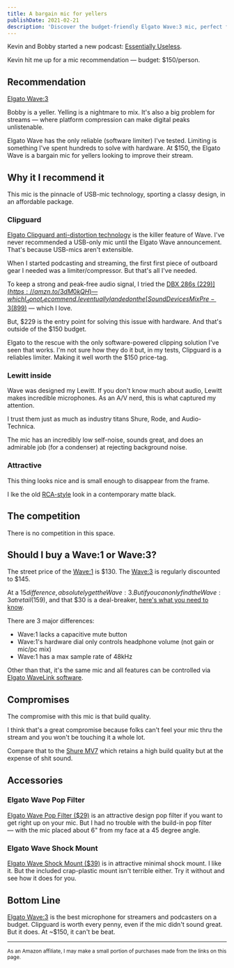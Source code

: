 ```yaml
---
title: A bargain mic for yellers
publishDate: 2021-02-21
description: 'Discover the budget-friendly Elgato Wave:3 mic, perfect for streamers & podcasters. Tame loud audio peaks with Clipguard technology & enjoy clear audio.'
---
```


Kevin and Bobby started a new podcast: [Essentially Useless](https://www.youtube.com/channel/UCYSOVLrjLDr7m5LIJs876mw).

Kevin hit me up for a mic recommendation — budget: $150/person.

## Recommendation

[Elgato Wave:3](https://amzn.to/3qHr3RU)

Bobby is a yeller. Yelling is a nightmare to mix. It's also a big problem for streams — where platform compression can make digital peaks unlistenable.

Elgato Wave has the only reliable (software limiter) I've tested. Limiting is something I've spent hundreds to solve with hardware. At $150, the Elgato Wave is a bargain mic for yellers looking to improve their stream.

## Why it I recommend it

This mic is the pinnacle of USB-mic technology, sporting a classy design, in an affordable package.

### Clipguard

[Elgato Clipguard anti-distortion technology](https://help.elgato.com/hc/en-us/articles/360044558992-Wave-Link-Clipguard) is the killer feature of Wave. I've never recommended a USB-only mic until the Elgato Wave announcement. That's because USB-mics aren't extensible.

When I started podcasting and streaming, the first first piece of outboard gear I needed was a limiter/compressor. But that's all I've needed.

To keep a strong and peak-free audio signal, I tried the [DBX 286s ($229)](https://amzn.to/3dM0kQH) — which I _do not_ recommend. I eventually landed on the [SoundDevices MixPre-3 ($899)](https://amzn.to/3pEGEQP) — which I love.

But, $229 is the entry point for solving this issue with hardware. And that's outside of the $150 budget.

Elgato to the rescue with the only software-powered clipping solution I've seen that works. I'm not sure how they do it but, in my tests, Clipguard is a reliables limiter. Making it well worth the $150 price-tag.

### Lewitt inside

Wave was designed my Lewitt. If you don't know much about audio, Lewitt makes incredible microphones. As an A/V nerd, this is what captured my attention.

I trust them just as much as industry titans Shure, Rode, and Audio-Technica.

The mic has an incredibly low self-noise, sounds great, and does an admirable job (for a condenser) at rejecting background noise.

### Attractive

This thing looks nice and is small enough to disappear from the frame.

I lke the old [RCA-style](https://www.google.com/search?q=rca+microphone&tbm=isch&chips=q:rca+microphone,g_1:antique:ZzHwV--NZ0g%3D&hl=en&sa=X&ved=2ahUKEwjy6_mp7fvuAhUYhp4KHZXAAcIQ4lYoAXoECAEQGw&biw=1386&bih=922) look in a contemporary matte black.

## The competition

There is no competition in this space.

## Should I buy a Wave:1 or Wave:3?

The street price of the [Wave:1](https://amzn.to/3k9DC5Q) is $130. The [Wave:3](https://amzn.to/3qHr3RU) is regularly discounted to $145.

At a $15 difference, absolutely get the Wave:3. But if you can only find the Wave:3 at retail ($159), and that $30 is a deal-breaker, [here's what you need to know](https://help.elgato.com/hc/en-us/articles/360044720472-Elgato-Wave-1-How-Does-It-Compare-To-Wave-3-).

There are 3 major differences:

- Wave:1 lacks a capacitive mute button
- Wave:1's hardware dial only controls headphone volume (not gain or mic/pc mix)
- Wave:1 has a max sample rate of 48kHz

Other than that, it's the same mic and all features can be controlled via [Elgato WaveLink software](https://help.elgato.com/hc/en-us/articles/360051604911-Wave-Link-Using-Elgato-Wave-microphone-and-Wave-Link-with-NVIDA-Broadcast).

## Compromises

The compromise with this mic is that build quality.

I think that's a great compromise because folks can't feel your mic thru the stream and you won't be touching it a whole lot.

Compare that to the [Shure MV7](https://chan.dev/notes/shure-mv7/) which retains a high build quality but at the expense of shit sound.

## Accessories

### Elgato Wave Pop Filter

[Elgato Wave Pop Filter ($29)](https://amzn.to/2ZzOYa3) is an attractive design pop filter if you want to get right up on your mic. But I had no trouble with the build-in pop filter — with the mic placed about 6" from my face at a 45 degree angle.

### Elgato Wave Shock Mount

[Elgato Wave Shock Mount ($39)](https://amzn.to/2OYLGuW) is in attractive minimal shock mount. I like it. But the included crap-plastic mount isn't terrible either. Try it without and see how it does for you.

## Bottom Line

[Elgato Wave:3](https://amzn.to/3qHr3RU) is the best microphone for streamers and podcasters on a budget. Clipguard is worth every penny, even if the mic didn't sound great. But it does. At ~$150, it can't be beat.

---

<small>As an Amazon affiliate, I may make a small portion of purchases made from the links on this page.</small>
